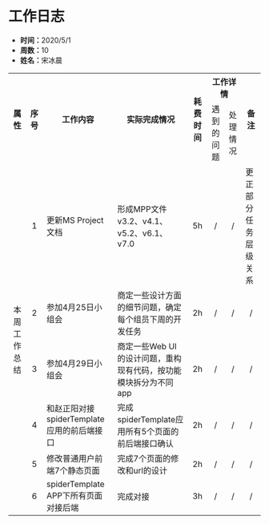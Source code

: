 <h1>工作日志</h1>
<ul>
    <li><strong>时间：</strong>2020/5/1</li>
    <li><strong>周数：</strong>10</li>
    <li><strong>姓名：</strong>宋冰晨</li>
</ul>
<table style="text-align:center">
  <tr>
    <th rowspan="2">属性</th>
    <th rowspan="2">序号</th>
    <th rowspan="2">工作内容</th>
    <th rowspan="2">实际完成情况</th>
    <th rowspan="2">耗费时间</th>
    <th colspan="2">工作详情</th>
    <th rowspan="2">备注</th>
  </tr>
  <tr>
    <td>遇到的问题</td>
    <td>处理情况</td>
  </tr>
  <tr>
    <td rowspan="6">本周工作总结</td>
    <td>1</td>
    <td style="text-align:left">更新MS Project文档</td>
    <td style="text-align:left">形成MPP文件v3.2、v4.1、v5.2、v6.1、v7.0</td>
    <td>5h</td>
    <td>/</td>
    <td>/</td>
    <td style="text-align:left">更正部分任务层级关系</td>
  </tr>
  <tr>
    <td>2</td>
    <td style="text-align:left">参加4月25日小组会</td>
    <td style="text-align:left">商定一些设计方面的细节问题，确定每个组员下周的开发任务</td>
    <td>2h</td>
    <td>/</td>
    <td>/</td>
    <td>/</td>
  </tr>
  <tr>
    <td>3</td>
    <td style="text-align:left">参加4月29日小组会</td>
    <td style="text-align:left">商定一些Web UI的设计问题，重构现有代码，按功能模块拆分为不同app</td>
    <td>2h</td>
    <td>/</td>
    <td>/</td>
    <td>/</td>
  </tr>
  <tr>
    <td>4</td>
    <td style="text-align:left">和赵正阳对接spiderTemplate应用的前后端接口</td>
    <td style="text-align:left">完成spiderTemplate应用所有5个页面的前后端接口确认</td>
    <td>2h</td>
    <td>/</td>
    <td>/</td>
    <td>/</td>
  </tr>
  <tr>
    <td>5</td>
    <td style="text-align:left">修改普通用户前端7个静态页面</td>
    <td style="text-align:left">完成7个页面的修改和url的设计</td>
    <td>2h</td>
    <td>/</td>
    <td>/</td>
    <td>/</td>
  </tr>
  <tr>
    <td>6</td>
    <td style="text-align:left">spiderTemplate APP下所有页面对接后端</td>
    <td style="text-align:left">完成对接</td>
    <td>3h</td>
    <td>/</td>
    <td>/</td>
    <td>/</td>
  </tr>
</table>
